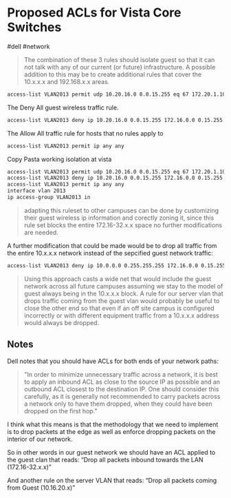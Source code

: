 # Proposed ACLs for Vista Core Switches
#dell #network 

> The combination of these 3 rules should isolate guest so that it can not talk with any of our current (or future) infrastructure. A possible addition to this may be to create additional rules that cover the 10.x.x.x and 192.168.x.x areas.

```bash
access-list VLAN2013 permit udp 10.20.16.0 0.0.15.255 eq 67 172.20.1.101 0.0.0.3
```

The Deny All guest wireless traffic rule.

```bash
access-list VLAN2013 deny ip 10.20.16.0 0.0.15.255 172.16.0.0 0.15.255.255
```

The Allow All traffic rule for hosts that no rules apply to

```bash
access-list VLAN2013 permit ip any any
```

Copy Pasta working isolation at vista

```bash
access-list VLAN2013 permit udp 10.20.16.0 0.0.15.255 eq 67 172.20.1.101 0.0.0.3
access-list VLAN2013 deny ip 10.20.16.0 0.0.15.255 172.16.0.0 0.15.255.255
access-list VLAN2013 permit ip any any
interface vlan 2013
ip access-group VLAN2013 in
```
> adapting this ruleset to other campuses can be done by customizing their guest wireless ip information and corectly zoning it, since this rule set blocks the entire 172.16-32.x.x space no further modifications are needed.

A further modification that could be made would be to drop all traffic from the entire 10.x.x.x network instead of the sepcified guest network traffic:

```bash
access-list VLAN2013 deny ip 10.0.0.0 0.255.255.255 172.16.0.0 0.15.255.255
```
> Using this approach casts a wide net that would include the guest network across all future campuses assuming we stay to the model of guest always being in the 10.x.x.x block. A rule for our server vlan that drops traffic coming from the guest vlan would probably be useful to close the other end so that even if an off site campus is configured incorrectly or with different equipment traffic from a 10.x.x.x address would always be dropped.

## Notes
Dell notes that you should have ACLs for both ends of your network paths:

>"In order to minimize unnecessary traffic across a network, it is best to apply an inbound ACL as close to the source IP as possible and an outbound ACL closest to the destination IP. One should consider this carefully, as it is generally not recommended to carry packets across a network only to have them dropped, when they could have been dropped on the first hop."

I think what this means is that the methodology that we need to implement is to drop packets at the edge as well as enforce dropping packets on the interior of our network.

So in other words in our guest network we should have an ACL applied to the guest clan that reads: “Drop all packets inbound towards the LAN (172.16-32.x.x)”

And another rule on the server VLAN that reads: “Drop all packets coming from Guest (10.16.20.x)”